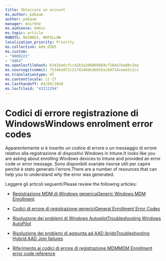 ```yaml
---
title: Sbloccare un account
ms.author: pebaum
author: pebaum
manager: mnirkhe
ms.audience: Admin
ms.topic: article
ROBOTS: NOINDEX, NOFOLLOW
localization_priority: Priority
ms.collection: Adm_O365
ms.custom:
- "9000221"
- "4863"
ms.openlocfilehash: 6341be6cfcc42b3a200868b69cf28de7ea80c3ad
ms.sourcegitcommit: 75346a972c2174248de3bb55a19d714cee43c1cc
ms.translationtype: HT
ms.contentlocale: it-IT
ms.lasthandoff: 04/09/2020
ms.locfileid: "43211294"
---
```

# <a name="windows-enrolment-error-codes"></a><span data-ttu-id="fe87b-102">Codici di errore registrazione di Windows</span><span class="sxs-lookup"><span data-stu-id="fe87b-102">Windows enrolment error codes</span></span>

<span data-ttu-id="fe87b-103">Apparentemente si è inserito un codice di errore o un messaggio di errore relativo alla registrazione di dispositivi Windows in Intune.</span><span class="sxs-lookup"><span data-stu-id="fe87b-103">It looks like you are asking about enrolling Windows devices to Intune and provided an error code or error message.</span></span> <span data-ttu-id="fe87b-104">Sono disponibili svariate risorse utili per capire perché è stato generato l'errore.</span><span class="sxs-lookup"><span data-stu-id="fe87b-104">There are a number of resources that can help you to understand why the error was generated.</span></span>
 
<span data-ttu-id="fe87b-105">Leggere gli articoli seguenti:</span><span class="sxs-lookup"><span data-stu-id="fe87b-105">Please review the following articles:</span></span>

- [<span data-ttu-id="fe87b-106">Registrazione MDM di Windows generica</span><span class="sxs-lookup"><span data-stu-id="fe87b-106">Generic Windows MDM Enrollment</span></span>](https://docs.microsoft.com/mem/intune/enrollment/troubleshoot-windows-enrollment-errors)

- [<span data-ttu-id="fe87b-107">Codici di errore di registrazione generici</span><span class="sxs-lookup"><span data-stu-id="fe87b-107">General Enrollment Error Codes</span></span>](https://docs.microsoft.com/mem/intune/enrollment/troubleshoot-device-enrollment-in-intune#general-enrollment-error-codes)

- [<span data-ttu-id="fe87b-108">Risoluzione dei problemi di Windows Autopilot</span><span class="sxs-lookup"><span data-stu-id="fe87b-108">Troubleshooting Windows AutoPilot</span></span>](https://docs.microsoft.com/windows/deployment/windows-autopilot/troubleshooting)

- [<span data-ttu-id="fe87b-109">Risoluzione dei problemi di aggiunta ad AAD ibrido</span><span class="sxs-lookup"><span data-stu-id="fe87b-109">Troubleshooting Hybrid AAD Join failures</span></span>](https://docs.microsoft.com/azure/active-directory/devices/troubleshoot-hybrid-join-windows-current)

- [<span data-ttu-id="fe87b-110">Riferimento ai codici di errore di registrazione MDM</span><span class="sxs-lookup"><span data-stu-id="fe87b-110">MDM Enrollment error code reference</span></span>](https://docs.microsoft.com/windows/win32/mdmreg/mdm-registration-constants)
